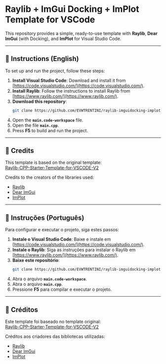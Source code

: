 # Raylib + ImGui Docking + ImPlot Template for VSCode

This repository provides a simple, ready-to-use template with **Raylib**, **Dear ImGui** (with Docking), and **ImPlot** for Visual Studio Code.

---

## 📜 Instructions (English)

To set up and run the project, follow these steps:

1. **Install Visual Studio Code**: Download and install it from [https://code.visualstudio.com/](https://code.visualstudio.com/).
2. **Install Raylib**: Follow the instructions to install Raylib from [https://www.raylib.com/](https://www.raylib.com/).
3. **Download this repository**:
   ```bash
   git clone https://github.com/EVWTRENTINI/raylib-imguidocking-implot-vscode.git
   ```
4. Open the **`main.code-workspace`** file.
5. Open the file **`main.cpp`**.
6. Press **F5** to build and run the project.

---

## 🧰 Credits

This template is based on the original template:  
[Raylib-CPP-Starter-Template-for-VSCODE-V2](https://github.com/educ8s/Raylib-CPP-Starter-Template-for-VSCODE-V2)

Credits to the creators of the libraries used:
- [Raylib](https://www.raylib.com/)
- [Dear ImGui](https://github.com/ocornut/imgui)
- [ImPlot](https://github.com/epezent/implot)

---

## 📜 Instruções (Português)

Para configurar e executar o projeto, siga estes passos:

1. **Instale o Visual Studio Code**: Baixe e instale em [https://code.visualstudio.com/](https://code.visualstudio.com/).
2. **Instale o Raylib**: Siga as instruções para instalar o Raylib em [https://www.raylib.com/](https://www.raylib.com/).
3. **Baixe este repositório**:
   ```bash
   git clone https://github.com/EVWTRENTINI/raylib-imguidocking-implot-vscode.git
   ```
4. Abra o arquivo **`main.code-workspace`**.
5. Abra o arquivo **`main.cpp`**.
6. Pressione **F5** para compilar e executar o projeto.

---

## 🧰 Créditos

Este template foi baseado no template original:  
[Raylib-CPP-Starter-Template-for-VSCODE-V2](https://github.com/educ8s/Raylib-CPP-Starter-Template-for-VSCODE-V2)

Créditos aos criadores das bibliotecas utilizadas:
- [Raylib](https://www.raylib.com/)
- [Dear ImGui](https://github.com/ocornut/imgui)
- [ImPlot](https://github.com/epezent/implot)
